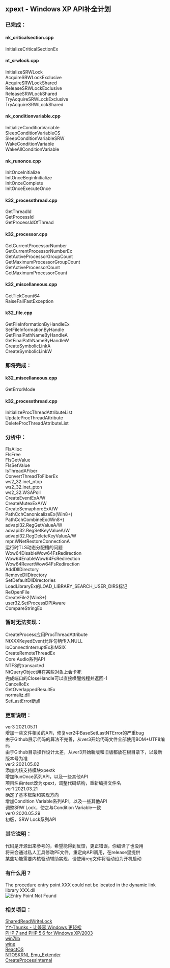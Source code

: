 ## xpext - Windows XP API补全计划
### 已完成：
#### nk_criticalsection.cpp
InitializeCriticalSectionEx  
#### nt_srwlock.cpp
InitializeSRWLock  
AcquireSRWLockExclusive  
AcquireSRWLockShared  
ReleaseSRWLockExclusive  
ReleaseSRWLockShared  
TryAcquireSRWLockExclusive  
TryAcquireSRWLockShared  
#### nk_conditionvariable.cpp
InitializeConditionVariable  
SleepConditionVariableCS  
SleepConditionVariableSRW  
WakeConditionVariable  
WakeAllConditionVariable  
#### nk_runonce.cpp
InitOnceInitialize  
InitOnceBeginInitialize  
InitOnceComplete  
InitOnceExecuteOnce  
#### k32_processthread.cpp
GetThreadId  
GetProcessId  
GetProcessIdOfThread
#### k32_processor.cpp
GetCurrentProcessorNumber  
GetCurrentProcessorNumberEx  
GetActiveProcessorGroupCount  
GetMaximumProcessorGroupCount  
GetActiveProcessorCount  
GetMaximumProcessorCount  
#### k32_miscellaneous.cpp
GetTickCount64  
RaiseFailFastException  
#### k32_file.cpp
GetFileInformationByHandleEx  
SetFileInformationByHandle  
GetFinalPathNameByHandleA  
GetFinalPathNameByHandleW  
CreateSymbolicLinkA  
CreateSymbolicLinkW  

### 即将完成：
#### k32_miscellaneous.cpp
GetErrorMode 
#### k32_processthread.cpp
InitializeProcThreadAttributeList  
UpdateProcThreadAttribute  
DeleteProcThreadAttributeList  

### 分析中：
FlsAlloc  
FlsFree  
FlsGetValue  
FlsSetValue  
IsThreadAFiber  
ConvertThreadToFiberEx  
ws2_32.inet_ntop  
ws2_32.inet_pton  
ws2_32.WSAPoll  
CreateEventExA/W  
CreateMutexExA/W  
CreateSemaphoreExA/W  
PathCchCanonicalizeEx(Win8+)  
PathCchCombineEx(Win8+)  
advapi32.RegGetValueA/W  
advapi32.RegSetKeyValueA/W  
advapi32.RegDeleteKeyValueA/W  
mpr.WNetRestoreConnectionA  
运行时TLS动态分配槽的问题  
Wow64DisableWow64FsRedirection  
Wow64EnableWow64FsRedirection  
Wow64RevertWow64FsRedirection  
AddDllDirectory  
RemoveDllDirectory  
SetDefaultDllDirectories  
LoadLibraryEx的LOAD_LIBRARY_SEARCH_USER_DIRS标记  
ReOpenFile  
CreateFile2(Win8+)  
user32.SetProcessDPIAware  
CompareStringEx  

### 暂时无法实现：
CreateProcess应用ProcThreadAttribute  
NtXXXKeyedEvent允许句柄传入NULL  
IoConnectInterruptEx和MSIX  
CreateRemoteThreadEx  
Core Audio系列API  
NTFS的transacted  
NtQueryObject用在某些对象上会卡死  
完成端口的CloseHandle可以直接唤醒线程并返回-1  
CancelIoEx  
GetOverlappedResultEx  
normaliz.dll  
SetLastError断点  

### 更新说明：
ver3 2021.05.11  
增加一些文件相关的API，修复ver2中BaseSetLastNTError的严重bug  
由于Github展示代码的算法不完善，从ver3开始代码文件全部使用BOM+UTF8编码  
由于Github目录操作设计太差，从ver3开始新版和旧版都放在根目录下，以最新版本号为准  
ver2 2021.05.02  
添加内核支持模块xpextk  
增加RunOnce系列API，以及一些其他API  
项目名由ntext改为xpext，调整代码结构，重新编排文件名  
ver1 2021.03.21  
确定了基本框架和实现方向  
增加Condition Variable系列API，以及一些其他API  
调整SRW Lock，使之与Condition Variable一致  
ver0 2020.05.29  
初版，SRW Lock系列API  

### 其它说明：
代码是开源出来参考的，希望能得到反馈，更正错误，你编译了也没用  
将来会通过私人工具修改PE文件，重定向API调用，在release里提供  
某些功能需要内核驱动辅助实现，请使用reg文件将驱动设为开机启动  

### 有什么用？
The procedure entry point XXX could not be located in the dynamic link library XXX.dll  
![Entry Point Not Found](https://github.com/zeroclear/ntext/raw/master/introduce.png)  

### 相关项目：
[SharedReadWriteLock](https://github.com/anydream/SharedReadWriteLock)  
[YY-Thunks - 让兼容 Windows 更轻松](https://github.com/Chuyu-Team/YY-Thunks)  
[PHP 7 and PHP 5.6 for Windows XP/2003](https://github.com/source-power/php7-for-windows2003)  
[win7lib](https://github.com/TheDeadFish/win7lib)  
[wine](https://github.com/wine-mirror/wine)  
[ReactOS](https://github.com/reactos/reactos)  
[NTOSKRNL Emu_Extender](https://github.com/MovAX0xDEAD/NTOSKRNL_Emu)  
[CreateProcessInternal](https://github.com/MeeSong/Reverse-Engineering)  
